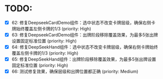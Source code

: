 # TODO:

- [x] 62: 修复DeepseekCardDemo组件：选中状态不改变卡牌层级，确保右侧卡牌始终覆盖左侧卡牌的1/3 (priority: High)
- [x] 63: 修复DeepseekCardDemo组件：出牌阶段移除覆盖效果，为最多5张出牌设置固定标准位置 (priority: High)
- [x] 64: 修复DeepSeekHand组件：选中状态不改变卡牌层级，确保右侧卡牌始终覆盖左侧卡牌的1/3 (priority: High)
- [x] 65: 修复DeepSeekHand组件：出牌阶段移除覆盖效果，为最多5张出牌设置固定标准位置 (priority: High)
- [x] 66: 测试修复效果，确保层级和出牌位置都正确 (priority: Medium)
